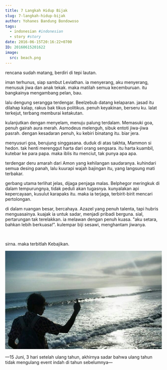 ```yaml
---
title: 7 Langkah Hidup Bijak
slug: 7-langkah-hidup-bijak
author: Yohanes Bandung Bondowoso
tags:
  - indonesian #indonesian
  - story #story
date: 2016-06-15T20:16:22+0700
ID: 20160615201622
image:
  src: beach.png
---
```


rencana sudah matang, berdiri di tepi lautan.

iman terhunus, siap sambut Leviathan. ia menyerang, aku menyerang, menusuk jiwa dan anak tekak. maka matilah semua kecemburuan. itu bangkainya mengambang pelan, bau.

lalu dengung serangga terdengar. Beelzebub datang kelaparan. jasad itu dilahap kalap, rakus bak tikus politikus. penuh keyakinan, berseru ku. lalat terkejut, terbang memburai ketakutan.

kulanjutkan dengan menyelam, menuju palung terdalam. Memasuki goa, penuh gairah aura merah. Asmodeus melenguh, sibuk entoti jiwa-jiwa pasrah. dengan kesadaran penuh, ku kebiri binatang itu. biar jera.

menyusuri goa, berujung singgasana. duduk di atas takhta, Mammon si hedon. tak henti merenggut harta dari orang sengsara. itu harta kuambil, kutebar ke para papa. maka iblis itu menciut, tak punya apa apa.

terdengar deru amarah dari Amon yang kehilangan saudaranya. kuhindari semua desing panah, lalu kuurapi wajah bajingan itu, yang langsung mati terbakar.

gerbang utama terlihat jelas, dijaga penjaga malas. Belphegor meringkuk di dalam tempurungnya, tidak peduli akan tugasnya. kunyalakan api kepercayaan, kusulut karapaks itu. maka ia terjaga, terbirit-birit mencari pertolongan.

di dalam ruangan besar, bercahaya. Azazel yang penuh talenta, tapi hubris menguasainya. kuajak ia untuk sadar, menjadi pribadi berguna. sial, pertarungan tak terelakkan. ia melawan dengan penuh kuasa. "aku setara, bahkan lebih berkuasa!". kulempar biji sesawi, menghantam jiwanya.

<br>

sirna.
maka terbitlah Kebajikan.

![](beach.png "photo of me, by the beach")

—15 Juni, 3 hari setelah ulang tahun, akhirnya sadar bahwa ulang tahun tidak mengulang event indah di tahun sebelumnya—